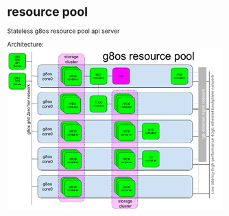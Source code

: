 # resource pool
Stateless g8os resource pool api server


Architecture:
![Architecture](g8os-resourcepool.png)
